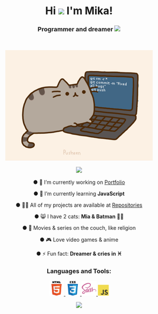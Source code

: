 <h1 align="center">Hi <img src="https://media.giphy.com/media/hvRJCLFzcasrR4ia7z/giphy.gif" width="30px"> I'm Mika!</h1>
<h3 align="center">Programmer and dreamer <img src="https://media2.giphy.com/media/ll6k0B10kGNQEn6KsO/giphy.gif?cid=790b76118958d382d2e5922ab5977270b01c6812df3ff800&rid=giphy.gif&ct=s" width="30px"></p></h3>
<br>
<p align="center">
  <img src="https://raw.githubusercontent.com/fate0/fate0/master/artwork/pusheencode.gif" alt="pusheen"/>
</p>

<p align="center"><img src="https://media2.giphy.com/media/kcsMIFJAk8hVzNSaR7/giphy.gif?cid=790b761180265051e782e07de176b827102eb1e20ea950a0&rid=giphy.gif&ct=s" width="200px">

<p align="center">● 🔭 I’m currently working on <a href="https://mikayalandino.github.io/Portfolio-2.0/" target="_blank">Portfolio</a></p>

<p align="center">● 🌱 I’m currently learning <b>JavaScript</b>

<p align="center">● 👨‍💻 All of my projects are available at <a href="https://github.com/Mikayalandino?tab=repositories" target="_blank">Repositories</a></p>

<p align="center">● 😸 I have 2 cats: <b>Mia & Batman</b> 🐱‍👤</p>

<p align="center">● 🍿 Movies & series on the couch, like religion</p>

<p align="center">● 🎮 Love video games & anime</b></p>

<p align="center">● ⚡ Fun fact: <b>Dreamer & cries in ♓</b></p>

<h3 align="center">Languages and Tools:</h3>

<p align="center"> 
<a href="https://www.w3.org/html/" target="_blank"> 
    <img src="https://raw.githubusercontent.com/devicons/devicon/master/icons/html5/html5-original-wordmark.svg" alt="html5" width="40" height="40"/> 
  </a>
  <a href="https://www.w3schools.com/css/" target="_blank"> 
    <img src="https://raw.githubusercontent.com/devicons/devicon/master/icons/css3/css3-original-wordmark.svg" alt="css3" width="40" height="40"/> 
  </a> 
   <a href="https://sass-lang.com" target="_blank"> 
    <img src="https://raw.githubusercontent.com/devicons/devicon/master/icons/sass/sass-original.svg" alt="sass" width="40" height="40"/> 
  </a>
  <a href="https://developer.mozilla.org/en-US/docs/Web/JavaScript" target="_blank"> 
    <img src="https://raw.githubusercontent.com/devicons/devicon/master/icons/javascript/javascript-original.svg" alt="javascript" width="30" height="30"/>   
  </a> 
<p align="center"><img src="https://media2.giphy.com/media/kcsMIFJAk8hVzNSaR7/giphy.gif?cid=790b761180265051e782e07de176b827102eb1e20ea950a0&rid=giphy.gif&ct=s" width="200px">

</p>
